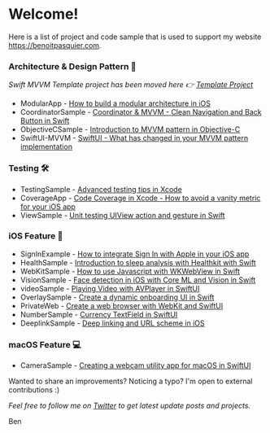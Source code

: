 # Welcome!

Here is a list of project and code sample that is used to support my website https://benoitpasquier.com.

### Architecture & Design Pattern 🧰

_Swift MVVM Template project has been moved here 👉 [Template Project](https://github.com/popei69/TemplateProject)_

* ModularApp - [How to build a modular architecture in iOS](https://benoitpasquier.com/how-build-modular-architecture-ios/)
* CoordinatorSample - [Coordinator & MVVM - Clean Navigation and Back Button in Swift](https://benoitpasquier.com/coordinator-pattern-navigation-back-button-swift/)
* ObjectiveCSample - [Introduction to MVVM pattern in Objective-C](https://benoitpasquier.com/introduction-mvvm-pattern-objective-c/)
* SwiftUI-MVVM - [SwiftUI - What has changed in your MVVM pattern implementation](https://benoitpasquier.com/swiftui-what-has-changed-in-mvvm-pattern-swift/)

### Testing 🛠

* TestingSample - [Advanced testing tips in Xcode](https://benoitpasquier.com/advanced-testing-tips-xcode/)
* CoverageApp - [Code Coverage in Xcode - How to avoid a vanity metric for your iOS app](https://benoitpasquier.com/code-coverage-xcode-avoid-vanity-metric-ios/) 
* ViewSample - [Unit testing UIView action and gesture in Swift](https://benoitpasquier.com/unit-testing-uiview-action-gesture-swift/)

### iOS Feature 📱

* SignInExample - [How to integrate Sign In with Apple in your iOS app](https://benoitpasquier.com/how-to-integrate-sign-in-with-apple-ios/) 
* HealthSample - [Introduction to sleep analysis with Healthkit with Swift](https://benoitpasquier.com/sleep-healthkit/)
* WebKitSample - [How to use Javascript with WKWebView in Swift](https://benoitpasquier.com/ios-webkit-swift-and-javascript/)
* VisionSample - [Face detection in iOS with Core ML and Vision in Swift](https://benoitpasquier.com/face-detection-core-ml-vision-ios/)
* videoSample - [Playing Video with AVPlayer in SwiftUI](https://benoitpasquier.com/playing-video-avplayer-swiftui/)
* OverlaySample - [Create a dynamic onboarding UI in Swift](https://benoitpasquier.com/dynamic-onboarding-ios-swift/)
* PrivateWeb - [Create a web browser with WebKit and SwiftUI](https://benoitpasquier.com/create-webview-in-swiftui/)
* NumberSample - [Currency TextField in SwiftUI](https://benoitpasquier.com/currency-textfield-in-swiftui/)
* DeeplinkSample - [Deep linking and URL scheme in iOS](https://benoitpasquier.com/deep-linking-url-scheme-ios/)

### macOS Feature 💻

* CameraSample - [Creating a webcam utility app for macOS in SwiftUI](https://benoitpasquier.com/webcam-utility-app-macos-swiftui/)

Wanted to share an improvements? Noticing a typo? I'm open to external contributions :)

_Feel free to follow me on [Twitter](https://twitter.com/benoitpasquier_) to get latest update posts and projects._

Ben
